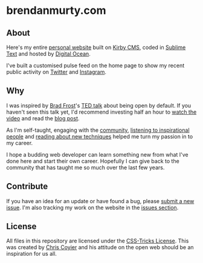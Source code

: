 brendanmurty.com
=======

## About ##

Here's my entire [personal website](http://brendanmurty.com) built on [Kirby CMS](https://github.com/bastianallgeier/kirbycms), coded in [Sublime Text](http://www.sublimetext.com) and hosted by [Digital Ocean](http://digitalocean.com).

I've built a customised pulse feed on the home page to show my recent public activity on [Twitter](https://twitter.com/brendanmurty) and [Instagram](http://instagram.com/highhorser).

## Why ##

I was inspired by [Brad Frost](https://github.com/bradfrost)'s [TED talk](https://twitter.com/brad_frost/status/476515058738925568) about being open by default. If you haven't seen this talk yet, I'd recommend investing half an hour to [watch the video](https://www.youtube.com/watch?v=7rW9vTrN6OU) and read the [blog post](http://bradfrostweb.com/blog/post/creative-exhaust/).

As I'm self-taught, engaging with the [community](https://twitter.com/brendanmurty/lists/web-design/members), [listening to inspirational people](http://boagworld.com/show) and [reading about new techniques](https://signalvnoise.com/programming) helped me turn my passion in to my career.

I hope a budding web developer can learn something new from what I've done here and start their own career. Hopefully I can give back to the community that has taught me so much over the last few years.

## Contribute ##

If you have an idea for an update or have found a bug, please [submit a new issue](https://bitbucket.org/brendanmurty/website/issues/new). I'm also tracking my work on the website in the [issues section](https://bitbucket.org/brendanmurty/website/issues).

## License ##

All files in this repository are licensed under the [CSS-Tricks License](https://bitbucket.org/brendanmurty/website/src/master/license.md). This was created by [Chris Coyier](https://github.com/chriscoyier/) and his attitude on the open web should be an inspiration for us all.
